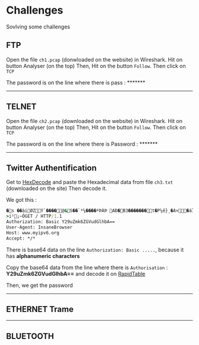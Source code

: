 # Challenges

Sovlving some challenges

## FTP

Open the file `ch1.pcap` (donwloaded on the website) in Wireshark.
Hit on button Analyser (on the top)
Then, Hit on the button `Follow`.
Then click on `TCP`

The password is on the line where there is pass : *******

---

## TELNET

Open the file `ch2.pcap` (downloaded on the website) in Wireshark.
Hit on button Analyser (on the top)
Then, Hit on the button `Follow`.
Then click on `TCP`

The password is on the line where there is Password : *******

---

## Twitter Authentification

Get to [HexDecode](https://www.convertstring.com/fr/EncodeDecode/HexDecode) and paste the Hexadecimal data from file `ch3.txt` (downloaded on the site)
Then decode it.

We got this :

```cmd
�s ��àiØZÝ`����@&S��`*¼����ºÞÀÞ AÐ�B3�������t�P¼ê}¸�Á×�áÏ ��
>i¹¡~ÓGET / HTTP/1.1
Authorization: Basic Y29uZmk6ZGVudGlhbA==
User-Agent: InsaneBrowser
Host: www.myipv6.org
Accept: */*
```

There is base64 data on the line `Authorization: Basic .....`, because it has **alphanumeric characters**

Copy the base64 data from the line where there is `Authorisation` : **Y29uZmk6ZGVudGlhbA==** and decode it on [RapidTable](https://www.rapidtables.com/web/tools/base64-decode.html)

Then, we get the password

---

## ETHERNET Trame

---

## BLUETOOTH
